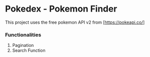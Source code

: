 # Pokedex - Pokemon Finder
This project uses the free pokemon API v2 from [https://pokeapi.co/]

### Functionalities
1. Pagination
2. Search Function